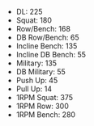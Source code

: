 * DL: 225
*  Squat: 180
*  Row/Bench: 168
*  DB Row/Bench: 65
*  Incline Bench: 135
*  Incline DB Bench: 55
*  Military: 135
*  DB Military: 55
*  Push Up: 45
*  Pull Up: 14
*  1RPM Squat: 375
*  1RPM Row: 300
*  1RPM Bench: 280

